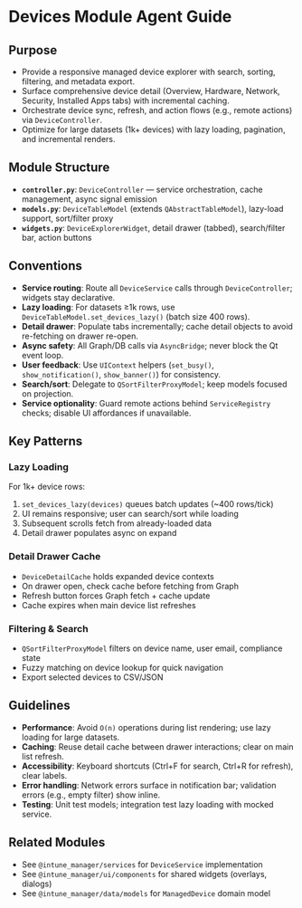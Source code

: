 # Devices Module Agent Guide

## Purpose
- Provide a responsive managed device explorer with search, sorting, filtering, and metadata export.
- Surface comprehensive device detail (Overview, Hardware, Network, Security, Installed Apps tabs) with incremental caching.
- Orchestrate device sync, refresh, and action flows (e.g., remote actions) via `DeviceController`.
- Optimize for large datasets (1k+ devices) with lazy loading, pagination, and incremental renders.

## Module Structure
- **`controller.py`**: `DeviceController` — service orchestration, cache management, async signal emission
- **`models.py`**: `DeviceTableModel` (extends `QAbstractTableModel`), lazy-load support, sort/filter proxy
- **`widgets.py`**: `DeviceExplorerWidget`, detail drawer (tabbed), search/filter bar, action buttons

## Conventions
- **Service routing**: Route all `DeviceService` calls through `DeviceController`; widgets stay declarative.
- **Lazy loading**: For datasets ≥1k rows, use `DeviceTableModel.set_devices_lazy()` (batch size 400 rows).
- **Detail drawer**: Populate tabs incrementally; cache detail objects to avoid re-fetching on drawer re-open.
- **Async safety**: All Graph/DB calls via `AsyncBridge`; never block the Qt event loop.
- **User feedback**: Use `UIContext` helpers (`set_busy()`, `show_notification()`, `show_banner()`) for consistency.
- **Search/sort**: Delegate to `QSortFilterProxyModel`; keep models focused on projection.
- **Service optionality**: Guard remote actions behind `ServiceRegistry` checks; disable UI affordances if unavailable.

## Key Patterns

### Lazy Loading
For 1k+ device rows:
1. `set_devices_lazy(devices)` queues batch updates (~400 rows/tick)
2. UI remains responsive; user can search/sort while loading
3. Subsequent scrolls fetch from already-loaded data
4. Detail drawer populates async on expand

### Detail Drawer Cache
- `DeviceDetailCache` holds expanded device contexts
- On drawer open, check cache before fetching from Graph
- Refresh button forces Graph fetch + cache update
- Cache expires when main device list refreshes

### Filtering & Search
- `QSortFilterProxyModel` filters on device name, user email, compliance state
- Fuzzy matching on device lookup for quick navigation
- Export selected devices to CSV/JSON

## Guidelines
- **Performance**: Avoid `O(n)` operations during list rendering; use lazy loading for large datasets.
- **Caching**: Reuse detail cache between drawer interactions; clear on main list refresh.
- **Accessibility**: Keyboard shortcuts (Ctrl+F for search, Ctrl+R for refresh), clear labels.
- **Error handling**: Network errors surface in notification bar; validation errors (e.g., empty filter) show inline.
- **Testing**: Unit test models; integration test lazy loading with mocked service.

## Related Modules
- See `@intune_manager/services` for `DeviceService` implementation
- See `@intune_manager/ui/components` for shared widgets (overlays, dialogs)
- See `@intune_manager/data/models` for `ManagedDevice` domain model
